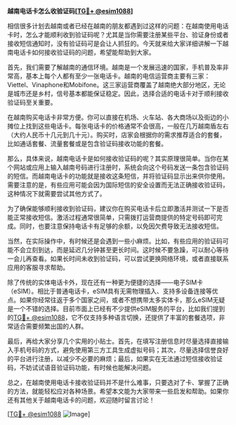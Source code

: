 **越南电话卡怎么收验证码[[TG💪+ @esim1088](https://t.me/s/esim1088)]**

相信很多计划去越南或者已经在越南的朋友都遇到过这样的问题：在越南使用电话卡时，怎么才能顺利收到验证码呢？尤其是当你需要注册某些平台、验证身份或者接收短信通知时，没有验证码可是会让人抓狂的。今天就来给大家详细讲解一下越南电话卡如何接收验证码的问题，希望能帮助到大家。

首先，我们需要了解越南的通信环境。越南是一个发展迅速的国家，手机普及率非常高，基本上每个人都有至少一张电话卡。越南的电信运营商主要有三家：Viettel、Vinaphone和Mobifone。这三家运营商覆盖了越南绝大部分地区，无论是城市还是乡村，信号基本都能保证稳定。因此，选择合适的电话卡对于顺利接收验证码至关重要。

在越南购买电话卡非常方便。你可以直接在机场、火车站、各大商场以及街边的小摊位上找到这些电话卡。每张电话卡的价格通常不会很高，一般在几万越南盾左右（大约人民币十几元到几十元）。购买时，店家会根据你的需求推荐适合的套餐，比如通话套餐、流量套餐或是包含验证码接收功能的套餐。

那么，具体来说，越南电话卡是如何接收验证码的呢？其实原理很简单。当你在某个网站或应用上输入越南号码进行注册时，系统会向这个号码发送一条包含验证码的短信。而越南电话卡的功能就是接收这条短信，并将验证码显示出来供你使用。需要注意的是，有些应用可能会因为国际短信的安全设置而无法正确接收验证码，这种情况下就需要尝试其他方式了。

为了确保能够顺利接收到验证码，建议你在购买电话卡后立即激活并测试一下是否能正常接收短信。激活过程通常很简单，只需拨打运营商提供的特定号码即可完成。同时，也要注意保持电话卡有足够的余额，以免因欠费导致无法接收短信。

当然，在实际操作中，有时候还是会遇到一些小麻烦。比如，有些应用的验证码可能不会立刻到达，而是延迟几分钟甚至更长时间。这时候不要急躁，可以耐心等待一会儿再查看。如果长时间未收到验证码，可以尝试更换网络环境，或者直接联系应用的客服寻求帮助。

除了传统的实体电话卡外，现在还有一种更为便捷的选择——电子SIM卡（eSIM）。相比于普通电话卡，eSIM具有无需物理插入、支持多设备连接等优点。如果你经常往返于多个国家之间，或者不想携带太多实体卡，那么eSIM无疑是一个不错的选择。目前市面上已经有不少提供eSIM服务的平台，比如我们提到的[TG💪+ @esim1088](https://t.me/s/esim1088)，它不仅支持多种语言切换，还提供了丰富的套餐选项，非常适合需要频繁出国的人群。

最后，再给大家分享几个实用的小贴士。首先，在填写注册信息时尽量选择直接输入手机号码的方式，避免使用第三方工具生成虚拟号码；其次，尽量选择信誉良好的平台进行注册，以减少不必要的麻烦；最后，如果实在无法通过短信接收验证码，不妨试试语音验证码功能，有时候也能解决问题。

总之，在越南使用电话卡接收验证码并不是什么难事，只要选对了卡、掌握了正确的方法，就能轻松应对各种场景。希望本文能为大家带来一些启发和帮助。如果你还有其他关于越南电话卡的问题，欢迎随时留言讨论！

[[TG💪+ @esim1088](https://t.me/s/esim1088) ![Image](https://i.postimg.cc/4NQfJmqS/Snipaste-2025-05-13-00-14-12.png)]